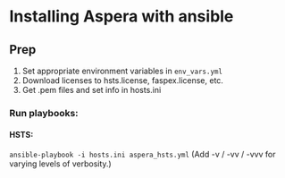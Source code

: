 # Installing Aspera with ansible

## Prep
1. Set appropriate environment variables in `env_vars.yml`
2. Download licenses to hsts.license, faspex.license, etc.
3. Get .pem files and set info in hosts.ini

### Run playbooks:

#### HSTS:
`ansible-playbook -i hosts.ini aspera_hsts.yml` (Add -v / -vv / -vvv for varying levels of verbosity.)
